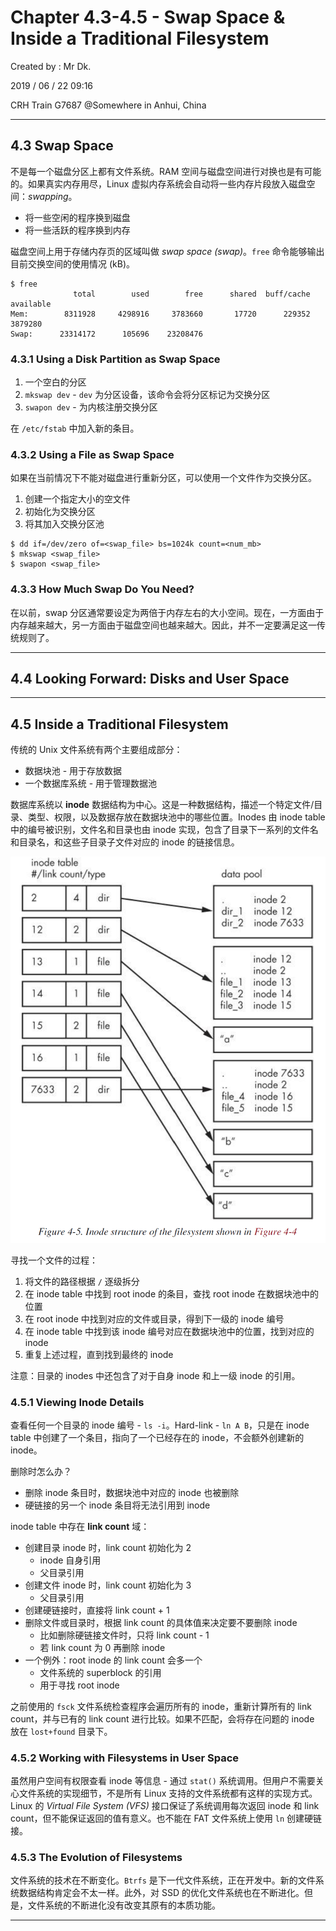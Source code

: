 # Chapter 4.3-4.5 - Swap Space & Inside a Traditional Filesystem

Created by : Mr Dk.

2019 / 06 / 22 09:16

CRH Train G7687 @Somewhere in Anhui, China

---

## 4.3 Swap Space

不是每一个磁盘分区上都有文件系统。RAM 空间与磁盘空间进行对换也是有可能的。如果真实内存用尽，Linux 虚拟内存系统会自动将一些内存片段放入磁盘空间：*swapping*。

- 将一些空闲的程序换到磁盘
- 将一些活跃的程序换到内存

磁盘空间上用于存储内存页的区域叫做 *swap space (swap)*。`free` 命令能够输出目前交换空间的使用情况 (kB)。

```console
$ free
              total        used        free      shared  buff/cache   available
Mem:        8311928     4298916     3783660       17720      229352     3879280
Swap:      23314172      105696    23208476
```

### 4.3.1 Using a Disk Partition as Swap Space

1. 一个空白的分区
2. `mkswap dev` - `dev` 为分区设备，该命令会将分区标记为交换分区
3. `swapon dev` - 为内核注册交换分区

在 `/etc/fstab` 中加入新的条目。

### 4.3.2 Using a File as Swap Space

如果在当前情况下不能对磁盘进行重新分区，可以使用一个文件作为交换分区。

1. 创建一个指定大小的空文件
2. 初始化为交换分区
3. 将其加入交换分区池

```console
$ dd if=/dev/zero of=<swap_file> bs=1024k count=<num_mb>
$ mkswap <swap_file>
$ swapon <swap_file>
```

### 4.3.3 How Much Swap Do You Need?

在以前，swap 分区通常要设定为两倍于内存左右的大小空间。现在，一方面由于内存越来越大，另一方面由于磁盘空间也越来越大。因此，并不一定要满足这一传统规则了。

---

## 4.4 Looking Forward: Disks and User Space

---

## 4.5 Inside a Traditional Filesystem

传统的 Unix 文件系统有两个主要组成部分：

* 数据块池 - 用于存放数据
* 一个数据库系统 - 用于管理数据池

数据库系统以 **inode** 数据结构为中心。这是一种数据结构，描述一个特定文件/目录、类型、权限，以及数据存放在数据块池中的哪些位置。Inodes 由 inode table 中的编号被识别，文件名和目录也由 inode 实现，包含了目录下一系列的文件名和目录名，和这些子目录子文件对应的 inode 的链接信息。

![inodes](./img/inodes.png)

寻找一个文件的过程：

1. 将文件的路径根据 `/` 逐级拆分
2. 在 inode table 中找到 root inode 的条目，查找 root inode 在数据块池中的位置
3. 在 root inode 中找到对应的文件或目录，得到下一级的 inode 编号
4. 在 inode table 中找到该 inode 编号对应在数据块池中的位置，找到对应的 inode
5. 重复上述过程，直到找到最终的 inode

注意：目录的 inodes 中还包含了对于自身 inode 和上一级 inode 的引用。

### 4.5.1 Viewing Inode Details

查看任何一个目录的 inode 编号 - `ls -i`。Hard-link - `ln A B`，只是在 inode table 中创建了一个条目，指向了一个已经存在的 inode，不会额外创建新的 inode。

删除时怎么办？

* 删除 inode 条目时，数据块池中对应的 inode 也被删除
* 硬链接的另一个 inode 条目将无法引用到 inode

inode table 中存在 **link count** 域：

* 创建目录 inode 时，link count 初始化为 2
  * inode 自身引用
  * 父目录引用
* 创建文件 inode 时，link count 初始化为 3
  * 父目录引用
* 创建硬链接时，直接将 link count + 1
* 删除文件或目录时，根据 link count 的具体值来决定要不要删除 inode
  * 比如删除硬链接文件时，只将 link count - 1
  * 若 link count 为 0 再删除 inode
* 一个例外：root inode 的 link count 会多一个
  * 文件系统的 superblock 的引用
  * 用于寻找 root inode

之前使用的 `fsck` 文件系统检查程序会遍历所有的 inode，重新计算所有的 link count，并与已有的 link count 进行比较。如果不匹配，会将存在问题的 inode 放在 `lost+found` 目录下。

### 4.5.2 Working with Filesystems in User Space

虽然用户空间有权限查看 inode 等信息 - 通过 `stat()` 系统调用。但用户不需要关心文件系统的实现细节，不是所有 Linux 支持的文件系统都有这样的实现方式。Linux 的 *Virtual File System (VFS)* 接口保证了系统调用每次返回 inode 和 link count，但不能保证返回的值有意义。也不能在 FAT 文件系统上使用 `ln` 创建硬链接。

### 4.5.3 The Evolution of Filesystems

文件系统的技术在不断变化。`Btrfs` 是下一代文件系统，正在开发中。新的文件系统数据结构肯定会不太一样。此外，对 SSD 的优化文件系统也在不断进化。但是，文件系统的不断进化没有改变其原有的本质功能。

---

